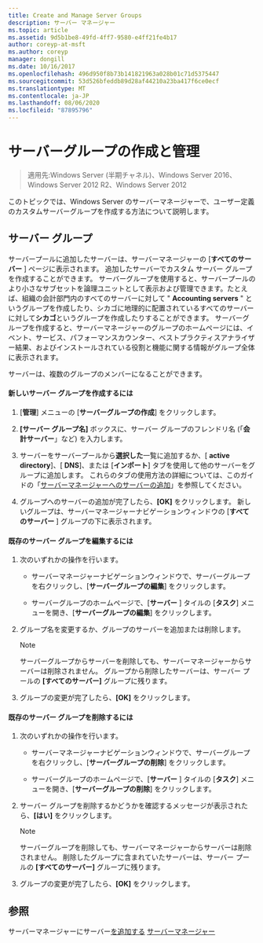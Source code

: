 ```yaml
---
title: Create and Manage Server Groups
description: サーバー マネージャー
ms.topic: article
ms.assetid: 9d5b1be8-49fd-4ff7-9580-e4ff21fe4b17
author: coreyp-at-msft
ms.author: coreyp
manager: dongill
ms.date: 10/16/2017
ms.openlocfilehash: 496d950f8b73b141821963a028b01c71d5375447
ms.sourcegitcommit: 53d526bfeddb89d28af44210a23ba417f6ce0ecf
ms.translationtype: MT
ms.contentlocale: ja-JP
ms.lasthandoff: 08/06/2020
ms.locfileid: "87895796"
---
```

# <a name="create-and-manage-server-groups"></a>サーバーグループの作成と管理

>適用先:Windows Server (半期チャネル)、Windows Server 2016、Windows Server 2012 R2、Windows Server 2012

このトピックでは、Windows Server のサーバーマネージャーで、ユーザー定義のカスタムサーバーグループを作成する方法について説明します。

## <a name="server-groups"></a><a name=BKMK_groups></a>サーバー グループ
サーバープールに追加したサーバーは、サーバーマネージャーの [**すべてのサーバー** ] ページに表示されます。 追加したサーバーでカスタム サーバー グループを作成することができます。 サーバーグループを使用すると、サーバープールのより小さなサブセットを論理ユニットとして表示および管理できます。たとえば、組織の会計部門内のすべてのサーバーに対して " **Accounting servers** " というグループを作成したり、シカゴに地理的に配置されているすべてのサーバーに対して**シカゴ**というグループを作成したりすることができます。 サーバーグループを作成すると、サーバーマネージャーのグループのホームページには、イベント、サービス、パフォーマンスカウンター、ベストプラクティスアナライザー結果、およびインストールされている役割と機能に関する情報がグループ全体に表示されます。

サーバーは、複数のグループのメンバーになることができます。

#### <a name="to-create-a-new-server-group"></a>新しいサーバー グループを作成するには

1.  [**管理**] メニューの [**サーバーグループの作成**] をクリックします。

2.  **[サーバー グループ名]** ボックスに、サーバー グループのフレンドリ名 (「**会計サーバー**」など) を入力します。

3.  サーバーをサーバープールから**選択した**一覧に追加するか、[ **active directory**]、[ **DNS**]、または [**インポート**] タブを使用して他のサーバーをグループに追加します。 これらのタブの使用方法の詳細については、このガイドの「[サーバーマネージャーへのサーバーの追加](add-servers-to-server-manager.md)」を参照してください。

4.  グループへのサーバーの追加が完了したら、**[OK]** をクリックします。 新しいグループは、サーバーマネージャーナビゲーションウィンドウの [**すべてのサーバー** ] グループの下に表示されます。

#### <a name="to-edit-an-existing-server-group"></a>既存のサーバー グループを編集するには

1.  次のいずれかの操作を行います。

    -   サーバーマネージャーナビゲーションウィンドウで、サーバーグループを右クリックし、[**サーバーグループの編集**] をクリックします。

    -   サーバーグループのホームページで、[**サーバー** ] タイルの [**タスク**] メニューを開き、[**サーバーグループの編集**] をクリックします。

2.  グループ名を変更するか、グループのサーバーを追加または削除します。

    > [!NOTE]
    > サーバーグループからサーバーを削除しても、サーバーマネージャーからサーバーは削除されません。 グループから削除したサーバーは、サーバー プールの **[すべてのサーバー]** グループに残ります。

3.  グループの変更が完了したら、**[OK]** をクリックします。

#### <a name="to-delete-an-existing-server-group"></a>既存のサーバー グループを削除するには

1.  次のいずれかの操作を行います。

    -   サーバーマネージャーナビゲーションウィンドウで、サーバーグループを右クリックし、[**サーバーグループの削除**] をクリックします。

    -   サーバーグループのホームページで、[**サーバー** ] タイルの [**タスク**] メニューを開き、[**サーバーグループの削除**] をクリックします。

2.  サーバー グループを削除するかどうかを確認するメッセージが表示されたら、**[はい]** をクリックします。

    > [!NOTE]
    > サーバーグループを削除しても、サーバーマネージャーからサーバーは削除されません。 削除したグループに含まれていたサーバーは、サーバー プールの **[すべてのサーバー]** グループに残ります。

3.  グループの変更が完了したら、**[OK]** をクリックします。

## <a name="see-also"></a>参照
サーバーマネージャーにサーバー[を追加する](add-servers-to-server-manager.md) 
[サーバーマネージャー](server-manager.md)



